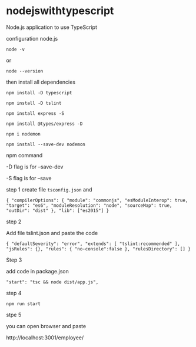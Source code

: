 # nodejswithtypescript
Node.js application to use TypeScript

configuration node.js

`node -v`

or

`node --version`

then install all dependencies 

`npm install -D typescript`

`npm install -D tslint`

`npm install express -S`

`npm install @types/express -D`

`npm i nodemon`

`npm install --save-dev nodemon`


npm command 

-D flag is for –save-dev 

-S flag is for –save


step 1 
create file `tsconfig.json` and 

`
{
    "compilerOptions": {
      "module": "commonjs",
      "esModuleInterop": true,
      "target": "es6",
      "moduleResolution": "node",
      "sourceMap": true,
      "outDir": "dist"
    },
    "lib": ["es2015"]
  }
`

step 2

Add file tslint.json and paste the code 

`{
    "defaultSeverity": "error",
    "extends": [
        "tslint:recommended"
    ],
    "jsRules": {},
    "rules": {
        "no-console":false
    },
    "rulesDirectory": []
}
`

Step 3

add code in package.json

`"start": "tsc && node dist/app.js",`

step 4

`npm run start`

stpe 5

you can open browser and paste 

http://localhost:3001/employee/